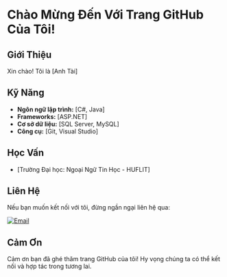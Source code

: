 # Chào Mừng Đến Với Trang GitHub Của Tôi!

## Giới Thiệu

Xin chào! Tôi là [Anh Tài]
## Kỹ Năng

- **Ngôn ngữ lập trình:** [C#, Java]
- **Frameworks:** [ASP.NET]
- **Cơ sở dữ liệu:** [SQL Server, MySQL]
- **Công cụ:** [Git, Visual Studio]

## Học Vấn

- [Trường Đại học: Ngoại Ngữ Tin Học - HUFLIT]

## Liên Hệ

Nếu bạn muốn kết nối với tôi, đừng ngần ngại liên hệ qua:

[![Email]([images/email-icon.png](https://www.google.com/url?sa=i&url=https%3A%2F%2Fwww.iconfinder.com%2Ficons%2F4202011%2Femail_gmail_mail_logo_social_social_media_icon&psig=AOvVaw0lr1J8c03Iu5Lb1eT8IUY0&ust=1729398416833000&source=images&cd=vfe&opi=89978449&ved=0CBQQjRxqFwoTCKjqtqTNmYkDFQAAAAAdAAAAABAE))](mailto:tai745414@gmail.com)


## Cảm Ơn

Cảm ơn bạn đã ghé thăm trang GitHub của tôi! Hy vọng chúng ta có thể kết nối và hợp tác trong tương lai.

